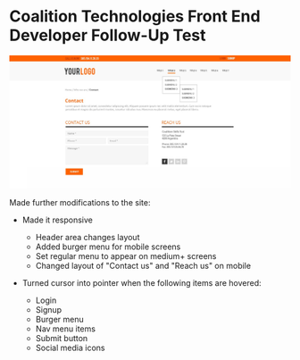 # Coalition Technologies Front End Developer Follow-Up Test

![](./img/CT_SkillTest_v1.jpg)

Made further modifications to the site:

- Made it responsive
    - Header area changes layout
    - Added burger menu for mobile screens
    - Set regular menu to appear on medium+ screens
    - Changed layout of "Contact us" and "Reach us" on mobile

- Turned cursor into pointer when the following items are hovered:
    - Login
    - Signup
    - Burger menu
    - Nav menu items
    - Submit button
    - Social media icons